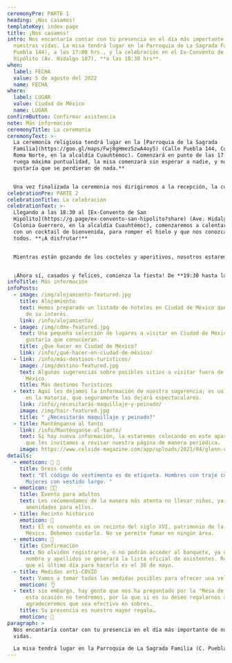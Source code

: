 ```yaml
---
ceremonyPre: PARTE 1
heading: ¡Nos casamos!
templateKey: index-page
title: ¡Nos casamos!
intro: Nos encantaría contar con tu presencia en el día más importante de
  nuestras vidas. La misa tendrá lugar en la Parroquia de La Sagrada Familia (C.
  Puebla 144), a las 17:00 hrs., y la celebración en el Ex-Convento de San
  Hipólito (Av. Hidalgo 107), **a las 18:30 hrs**.
when:
  label: FECHA
  value: 5 de agosto del 2022
  name: FECHA
where:
  label: LUGAR
  value: Ciudad de México
  name: LUGAR
confirmButton: Confirmar asistencia
note: Más información
ceremonyTitle: La ceremonia
ceremonyText: >-
  La ceremonia religiosa tendrá lugar en la [Parroquia de la Sagrada
  Familia](https://goo.gl/maps/Fwj8gHmez5zwA4oy5) (Calle Puebla 144, Colonia
  Roma Norte, en la alcaldía Cuauhtémoc). Comenzará en punto de las 17 hrs. **Se
  ruega máxima puntualidad, la misa comenzará sin esperar a nadie, y no nos
  gustaría que se perdieran de nada.**


  Una vez finalizada la ceremonia nos dirigiremos a la recepción, la cual se iniciará a las 18.30 hrs. Ofreceremos transporte hasta la recepción para aquellos que lo hayan indicado en la confirmación de asistencia.
celebrationPre: PARTE 2
celebrationTitle: La celebración
celebrationText: >-
  Llegando a las 18:30 al [Ex-Convento de San
  Hipólito](https://g.page/ex-convento-san-hipolito?share) (Ave. Hidalgo 107,
  Colonia Guerrero, en la alcaldía Cuauhtémoc), comenzaremos a calentar motores,
  con un cocktail de bienvenida, para romper el hielo y que nos conozcamos
  todos. **¡A disfrutar!**


  Mientras están gozando de los cocteles y aperitivos, nosotros estaremos en un petit comité, celebrando nuestra boda civil. ¡En un momento más bajamos a unirnos con ustedes!


  ¡Ahora sí, casados y felices, comienza la fiesta! De **19:30 hasta las 4:00 de la mañana**, bailando mucho y compartiendo momentos inolvidables en nuestro día.
infoTitle: Más información
infoPosts:
  - image: /img/alojamiento-featured.jpg
    title: Alojamiento
    text: Hemos preparado un listado de hoteles en Ciudad de México que pueden ser
      de su interés.
    link: /info/alojamiento/
  - image: /img/cdmx-featured.jpg
    text: Una pequeña selección de lugares a visitar en Ciudad de México que nos
      gustaría que conocieran.
    title: ¿Que hacer en Ciudad de México?
    link: /info/¿qué-hacer-en-ciudad-de-méxico/
  - link: /info/más-destinos-turísticos/
    image: /img/destino-featured.jpg
    text: Algunas sugerencias sobre posibles sitios a visitar fuera de Ciudad de
      México.
    title: Más destinos Turísticos
  - text: Aquí les dejamos la información de nuestra sugerencia; es un profesional
      en la materia, que seguramente las dejará espectaculares.
    link: /info/¿necesitarás-maquillaje-y-peinado/
    image: /img/hair-featured.jpg
    title: " ¿Necesitarás maquillaje y peinado?"
  - title: Manténganse al tanto
    link: /info/Manténganse-al-tanto/
    text: Si hay nueva información, la estaremos colocando en este apartado, por lo
      que les invitamos a revisar nuestra página de manera periódica.
    image: https://www.celside-magazine.com/app/uploads/2021/04/glenn-carstens-peters-npxXWgQ33ZQ-unsplash-scaled.jpg
details:
  - emoticon: 👠 🎩
    title: Dress code
    text: "El código de vestimenta es de etiqueta. Hombres con traje completo.
      Mujeres con vestido largo. "
  - emoticon: 🧒🏻
    title: Evento para adultos
    text: Les recomendamos de la manera más atenta no llevar niños, ya que no habrá
      amenidades para ellos.
  - title: Recinto histórico
    emoticon: 💒
    text: El ex convento es un recinto del siglo XVI, patrimonio de la Ciudad de
      México. Debemos cuidarlo. No se permite fumar en ningún área.
  - emoticon: 🙋
    title: Confirmación
    text: No olviden registrarse, o no podrán acceder al banquete, ya que con su
      nombre y apellidos se generará la lista oficial de asistentes. Recuerden
      que el último día para hacerlo es el 30 de mayo.
  - title: Medidas anti-COVID
    text: Vamos a tomar todas las medidas posibles para ofrecer una velada segura.
    emoticon: 👌
  - text: sin embargo, hay gente que nos ha preguntado por la "Mesa de Regalos", en
      esta ocasión no tendremos, por lo que si es su deseo regalarnos algo, les
      agradeceremos que sea efectivo en sobres.
    title: Su presencia es nuestro mayor regalo…
    emoticon: 🎁
paragraph: >
  Nos encantaría contar con tu presencia en el día más importante de nuestras
  vidas.

  La misa tendrá lugar en la Parroquia de La Sagrada Familia (C. Puebla 144), a las 17:00 hrs., y la celebración en el Ex-Convento de San Hipólito (Av. Hidalgo 107), a las 18:30 hrs.
---
```

